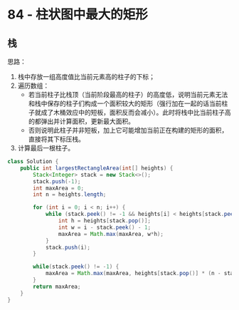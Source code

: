 # 84 - 柱状图中最大的矩形

## 栈
思路：  
1. 栈中存放一组高度值比当前元素高的柱子的下标；
2. 遍历数组：
    - 若当前柱子比栈顶（当前阶段最高的柱子）的高度低，说明当前元素无法和栈中保存的柱子们构成一个面积较大的矩形（强行加在一起的话当前柱子就成了木桶效应中的短板，面积反而会减小）。此时将栈中比当前柱子高的都弹出并计算面积，更新最大面积。
    - 否则说明此柱子并非短板，加上它可能增加当前正在构建的矩形的面积，直接将其下标压栈。
3. 计算最后一根柱子。
```java
class Solution {
    public int largestRectangleArea(int[] heights) {
        Stack<Integer> stack = new Stack<>();
        stack.push(-1);
        int maxArea = 0;
        int n = heights.length;

        for (int i = 0; i < n; i++) {
            while (stack.peek() != -1 && heights[i] < heights[stack.peek()]) {
                int h = heights[stack.pop()];
                int w = i - stack.peek() - 1;
                maxArea = Math.max(maxArea, w*h);
            }
            stack.push(i);
        }

        while(stack.peek() != -1) {
            maxArea = Math.max(maxArea, heights[stack.pop()] * (n - stack.peek() - 1));
        }
        return maxArea;
    }
}
```